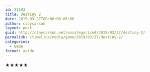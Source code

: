 ```yaml
---
id: 21103
title: Destiny 2
date: 2019-03-27T00:00:00-06:00
author: claycarson
layout: post
guid: http://claycarson.net/uncategorized/2019/03/27/destiny-2/
permalink: /timeline/media/game/2019/03/27/destiny-2/
categories:
  - Game
format: aside
---
```

<div class="media-details"></div>

<div class="media-creator"></div>

<div class="media-rating">★★★★★</div>